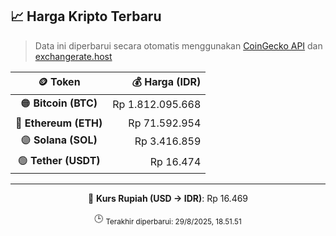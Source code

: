 

<!-- HARGA_KRIPTO -->
## 📈 Harga Kripto Terbaru

> Data ini diperbarui secara otomatis menggunakan [CoinGecko API](https://www.coingecko.com/) dan [exchangerate.host](https://exchangerate.host/)

<div align="center">

| 🪙 Token | 💰 Harga (IDR) |
|:------:|---------------:|
| 🟠 **Bitcoin (BTC)**   | Rp 1.812.095.668 |
| 🔵 **Ethereum (ETH)**  | Rp 71.592.954 |
| 🟣 **Solana (SOL)**    | Rp 3.416.859 |
| 🟢 **Tether (USDT)**   | Rp 16.474 |

---

💱 **Kurs Rupiah (USD → IDR)**: Rp 16.469

🕒 <sub>Terakhir diperbarui: 29/8/2025, 18.51.51</sub>

</div>
<!-- /HARGA_KRIPTO -->